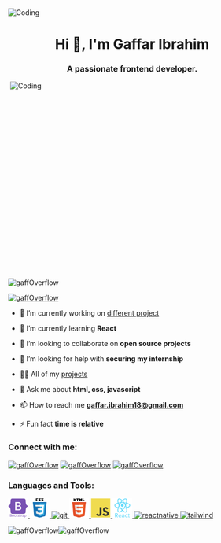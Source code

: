 <img align="center"  alt="Coding" width="1200" src="https://freight.cargo.site/t/original/i/5a69f0f095793f10508b30a779df3a77d5d8c3cd649265f5d87b7aa2eacb0c72/jjj.gif">
<h1 align="center">Hi 👋, I'm Gaffar Ibrahim</h1>
<h3 align="center">A passionate frontend developer.</h3>

<img align="right" alt="Coding" width="500" height="400" src="https://miro.medium.com/max/1360/0*gqO3slLmGb4mUeje.gif">

<p align="left"> <img src="https://komarev.com/ghpvc/?username=gaffOverflow&label=Profile%20views&color=0e75b6&style=flat" alt="gaffOverflow" /> </p>

<p align="left"> <a href="https://twitter.com/gaffOverflow" target="blank"><img src="https://img.shields.io/twitter/follow/gaffOverflow?logo=twitter&style=for-the-badge" alt="gaffOverflow" /></a> </p>

- 🔭 I’m currently working on [different project](https://codepen.io/laru18)

- 🌱 I’m currently learning **React**

- 👯 I’m looking to collaborate on **open source projects**

- 🤝 I’m looking for help with **securing my internship**

- 👨‍💻 All of my [projects](https://replit.com/@Laru18)

- 💬 Ask me about **html, css, javascript**

- 📫 How to reach me **gaffar.ibrahim18@gmail.com**

- ⚡ Fun fact **time is relative**

<h3 align="left">Connect with me:</h3>
<p align="left">
<a href="https://codepen.io/gaffOverflow" target="blank"><img align="center" src="https://raw.githubusercontent.com/rahuldkjain/github-profile-readme-generator/master/src/images/icons/Social/codepen.svg" alt="gaffOverflow" height="30" width="40" /></a>
<a href="https://twitter.com/gaffOverflow" target="blank"><img align="center" src="https://raw.githubusercontent.com/rahuldkjain/github-profile-readme-generator/master/src/images/icons/Social/twitter.svg" alt="gaffOverflow" height="30" width="40" /></a>
<a href="https://stackoverflow.com/users/gaffOverflow" target="blank"><img align="center" src="https://raw.githubusercontent.com/rahuldkjain/github-profile-readme-generator/master/src/images/icons/Social/stack-overflow.svg" alt="gaffOverflow" height="30" width="40" /></a>
</p>

<h3 align="left">Languages and Tools:</h3>
<p align="left"> <a href="https://getbootstrap.com" target="_blank" rel="noreferrer"> <img src="https://raw.githubusercontent.com/devicons/devicon/master/icons/bootstrap/bootstrap-plain-wordmark.svg" alt="bootstrap" width="40" height="40"/> </a> <a href="https://www.w3schools.com/css/" target="_blank" rel="noreferrer"> <img src="https://raw.githubusercontent.com/devicons/devicon/master/icons/css3/css3-original-wordmark.svg" alt="css3" width="40" height="40"/> </a> <a href="https://git-scm.com/" target="_blank" rel="noreferrer"> <img src="https://www.vectorlogo.zone/logos/git-scm/git-scm-icon.svg" alt="git" width="40" height="40"/> </a> <a href="https://www.w3.org/html/" target="_blank" rel="noreferrer"> <img src="https://raw.githubusercontent.com/devicons/devicon/master/icons/html5/html5-original-wordmark.svg" alt="html5" width="40" height="40"/> </a> <a href="https://developer.mozilla.org/en-US/docs/Web/JavaScript" target="_blank" rel="noreferrer"> <img src="https://raw.githubusercontent.com/devicons/devicon/master/icons/javascript/javascript-original.svg" alt="javascript" width="40" height="40"/> </a> <a href="https://reactjs.org/" target="_blank" rel="noreferrer"> <img src="https://raw.githubusercontent.com/devicons/devicon/master/icons/react/react-original-wordmark.svg" alt="react" width="40" height="40"/> </a> <a href="https://reactnative.dev/" target="_blank" rel="noreferrer"> <img src="https://reactnative.dev/img/header_logo.svg" alt="reactnative" width="40" height="40"/> </a> <a href="https://tailwindcss.com/" target="_blank" rel="noreferrer"> <img src="https://www.vectorlogo.zone/logos/tailwindcss/tailwindcss-icon.svg" alt="tailwind" width="40" height="40"/> </a> </p>

<p><img align="left" src="https://github-readme-stats.vercel.app/api/top-langs?username=gaffOverflow&show_icons=true&locale=en&layout=compact" alt="gaffOverflow" /></p>

<p><img align="left" src="https://github-readme-streak-stats.herokuapp.com/?user=gaffOverflow&" alt="gaffOverflow" /></p>
